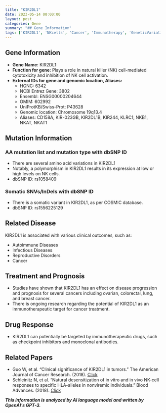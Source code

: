 ```yaml
---
title: "KIR2DL1"
date: 2023-05-14 00:00:00
layout: post
categories: Gene
summary: "## Gene Information"
tags: ['KIR2DL1', 'NKcells', 'Cancer', 'Immunotherapy', 'GeneticVariation', 'DiseaseProgression', 'DrugTarget', 'ClinicalOutcomes']
---
```


## Gene Information
- **Gene Name:** KIR2DL1
- **Function for gene:** Plays a role in natural killer (NK) cell-mediated cytotoxicity and inhibition of NK cell activation.
- **External IDs for gene and genomic location, Aliases:**
    - HGNC: 6342
    - NCBI Entrez Gene: 3802
    - Ensembl: ENSG00000204644
    - OMIM: 602992
    - UniProtKB/Swiss-Prot: P43628
    - Genomic location: Chromosome 19q13.4
    - Aliases: CD158A, KIR-023GB, KIR2DL1B, KIR244, KLRC1, NKB1, NKAT, NKAT1
    

## Mutation Information
### AA mutation list and mutation type with dbSNP ID
- There are several amino acid variations in KIR2DL1
- Notably, a polymorphism in KIR2DL1 results in its expression at low or high levels on NK cells. 
- dbSNP ID: rs1058409

### Somatic SNVs/InDels with dbSNP ID
- There is a somatic variant in KIR2DL1, as per COSMIC database. 
- dbSNP ID: rs1556225129 

## Related Disease
KIR2DL1 is associated with various clinical outcomes, such as:
- Autoimmune Diseases
- Infectious Diseases
- Reproductive Disorders
- Cancer

## Treatment and Prognosis
- Studies have shown that KIR2DL1 has an effect on disease progression and prognosis for several cancers including ovarian, colorectal, lung, and breast cancer.
- There is ongoing research regarding the potential of KIR2DL1 as an immunotherapeutic target for cancer treatment.

## Drug Response
- KIR2DL1 can potentially be targeted by immunotherapeutic drugs, such as checkpoint inhibitors and monoclonal antibodies.

## Related Papers
- Guo W, et al. “Clinical significance of KIR2DL1 in tumors.” The American Journal of Cancer Research. (2018). [Click](https://www.ncbi.nlm.nih.gov/pmc/articles/PMC6173669/)
- Schleinitz N, et al. “Natural desensitization of in vitro and in vivo NK-cell responses to specific HLA-alleles in nonviremic individuals.” Blood Advances. (2018). [Click](https://ashpublications.org/bloodadvances/article/2/22/3096/17005/Natural-desensitization-of-in-vitro-and-in-vivo)

**_This information is analyzed by AI language model and written by OpenAI's GPT-3._**